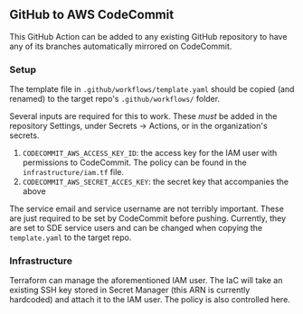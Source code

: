 ## GitHub to AWS CodeCommit

This GitHub Action can be added to any existing GitHub repository to have any of
its branches automatically mirrored on CodeCommit.

### Setup
The template file in `.github/workflows/template.yaml` should be copied (and
renamed) to the target repo's `.github/workflows/` folder.

Several inputs are required for this to work. These _must_ be added in the
repository Settings, under Secrets -> Actions, or in the organization's secrets.
1. `CODECOMMIT_AWS_ACCESS_KEY_ID`: the access key for the IAM user with permissions to
CodeCommit. The policy can be found in the `infrastructure/iam.tf` file.
1. `CODECOMMIT_AWS_SECRET_ACCES_KEY`: the secret key that accompanies the above

The service email and service username are not terribly important. These are
just required to be set by CodeCommit before pushing. Currently, they are set to
SDE service users and can be changed when copying the `template.yaml` to the
target repo.

### Infrastructure
Terraform can manage the aforementioned IAM user. The IaC will take an existing
SSH key stored in Secret Manager (this ARN is currently hardcoded) and attach it
to the IAM user. The policy is also controlled here.
